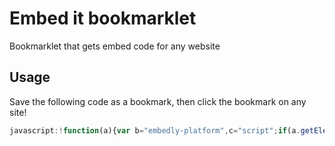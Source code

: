 Embed it bookmarklet
=================

Bookmarklet that gets embed code for any website

##  Usage

Save the following code as a bookmark, then click the bookmark on any site!

``` javascript
javascript:!function(a){var b="embedly-platform",c="script";if(a.getElementById(b))embedly.modal();else{var d=a.createElement(c),e=!1,f=function(){e||(embedly.modal(),e=!0)},g=function(){"complete"===d.readyState&&f()};d.onload=f,d.onreadystatechange=g,d.id=b,d.src=("https:"===document.location.protocol?"https":"http")+"://cdn.embedly.com/widgets/platform.js";var h=document.getElementsByTagName(c)[0];h.parentNode.insertBefore(d,h)}}(document);
```